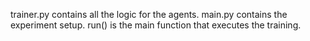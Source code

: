 trainer.py contains all the logic for the agents. main.py contains the experiment setup. run() is the main function that executes the training. 